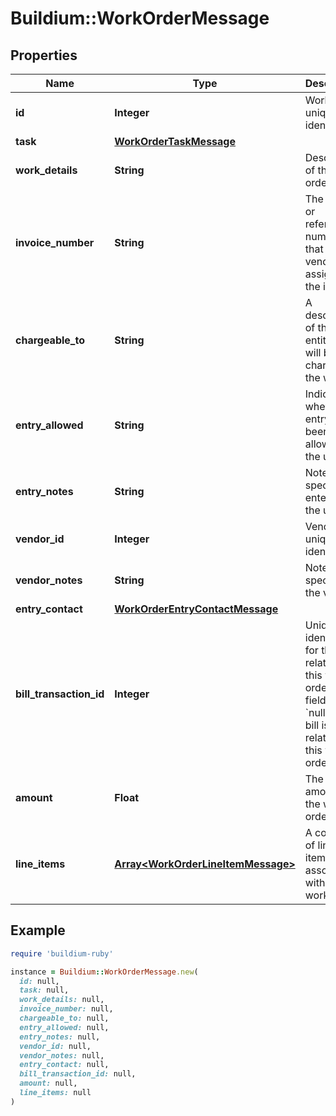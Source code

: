 # Buildium::WorkOrderMessage

## Properties

| Name | Type | Description | Notes |
| ---- | ---- | ----------- | ----- |
| **id** | **Integer** | Work order unique identifier. | [optional] |
| **task** | [**WorkOrderTaskMessage**](WorkOrderTaskMessage.md) |  | [optional] |
| **work_details** | **String** | Description of the work order. | [optional] |
| **invoice_number** | **String** | The invoice or reference number that the vendor assigned to the invoice. | [optional] |
| **chargeable_to** | **String** | A description of the entity that will be charged for the work. | [optional] |
| **entry_allowed** | **String** | Indicates whether entry has been allowed to the unit. | [optional] |
| **entry_notes** | **String** | Notes specific to entering the unit. | [optional] |
| **vendor_id** | **Integer** | Vendor unique identifier. | [optional] |
| **vendor_notes** | **String** | Notes specific to the vendor. | [optional] |
| **entry_contact** | [**WorkOrderEntryContactMessage**](WorkOrderEntryContactMessage.md) |  | [optional] |
| **bill_transaction_id** | **Integer** | Unique identifier for the bill related to this work order. This field will be &#x60;null&#x60; if no bill is related to this work order. | [optional] |
| **amount** | **Float** | The total amount of the work order. | [optional] |
| **line_items** | [**Array&lt;WorkOrderLineItemMessage&gt;**](WorkOrderLineItemMessage.md) | A collection of line items associated with the work order. | [optional] |

## Example

```ruby
require 'buildium-ruby'

instance = Buildium::WorkOrderMessage.new(
  id: null,
  task: null,
  work_details: null,
  invoice_number: null,
  chargeable_to: null,
  entry_allowed: null,
  entry_notes: null,
  vendor_id: null,
  vendor_notes: null,
  entry_contact: null,
  bill_transaction_id: null,
  amount: null,
  line_items: null
)
```

